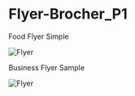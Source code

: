 # Flyer-Brocher_P1
Food Flyer Simple


![Flyer](https://user-images.githubusercontent.com/100509895/197706413-4245870b-feda-4401-b273-ee5d740e98b5.jpg)

Business Flyer Sample

![Flyer](https://user-images.githubusercontent.com/100509895/197706566-86b69421-d0e5-41b6-9efa-d0752570ba75.png)
